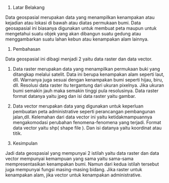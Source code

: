 1. Latar Belakang

Data geospasial merupakan data yang menampilkan kenampakan atau kejadian atau lokasi di bawah atau diatas permukaan bumi. Data geosapasial ini biasanya digunakan untuk membuat peta maupun untuk mengetahui suatu objek yang akan dibangun suatu gedung atau menggambarkan suatu lahan kebun atau kenampakan alam lainnya.

1. Pembahasan

Data geospasial ini dibagi menjadi 2 yaitu data raster dan data vector.

1. Data raster merupakan data yang menampilkan permukaan buki yang ditangkap melalui satelit. Data ini berupa kenampakan alam seperti laut, dll. Warnanya juga sesuai dengan kenampakan bumi seperti hijau, biru, dll. Resolusi data raster itu tergantung dari ukuran pixelnya. Jika ukuran bumi semakin jauh maka semakin tinggi pula resolusinya. Data raster format datanya yaitu jpeg dan isi data raster yaitu gambar.
2. Data vector merupakan data yang digunakan untuk keperluan pembuatan peta administrative seperti perancangan pembangunan jalan,dll. Kelemahan dari data vector ini yaitu ketidakmampuannya mengakomodasi perubahan fenomena-fenomena yang terjadi. Format data vector yaitu shp( shape file ). Dan isi datanya yaitu koordinat atau titik.

1. Kesimpulan

Jadi data geospasial yang mempunyai 2 istilah yaitu data raster dan data vector mempunyai kemampuan yang sama yaitu sama-sama mempresentasikan kenampakan bumi. Namun dari kedua istilah tersebut juga mempunyai fungsi masing-masing bidang. Jika raster untuk kenampakan alam, jika vector untuk kenampakan administrative.
